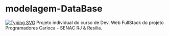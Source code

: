 # modelagem-DataBase
[![Typing SVG](https://readme-typing-svg.demolab.com?font=Fira+Code&weight=600&size=30&duration=4000&pause=1000&color=F2F724&width=435&lines=SIR+-+SISTEMA+INTEGRA%C3%87%C3%83O+RESILIA)](https://git.io/typing-svg)
Projeto individual do curso de Dev. Web FullStack do projeto Programadores Carioca - SENAC RJ &amp; Resilia.
